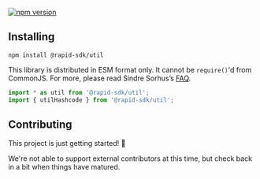 [![npm version](https://badge.fury.io/js/%40rapid-sdk%2Futil.svg)](https://badge.fury.io/js/%40rapid-sdk%2Futil)

## Installing

`npm install @rapid-sdk/util`

This library is distributed in ESM format only.  It cannot be `require()`'d from CommonJS.
For more, please read Sindre Sorhus’s [FAQ](https://gist.github.com/sindresorhus/a39789f98801d908bbc7ff3ecc99d99c).

```js
import * as util from '@rapid-sdk/util';
import { utilHashcode } from '@rapid-sdk/util';
```


## Contributing

This project is just getting started! 🌱

We're not able to support external contributors at this time, but check back in a bit when things have matured.
